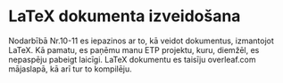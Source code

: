 # LaTeX dokumenta izveidošana
Nodarbībā Nr.10-11 es iepazinos ar to, kā veidot dokumentus, izmantojot LaTeX. Kā pamatu, es paņēmu manu ETP projektu, kuru, diemžēl, es nepaspēju pabeigt laicīgi. LaTeX dokumentu es taisīju overleaf.com mājaslapā, kā arī tur to kompilēju.
